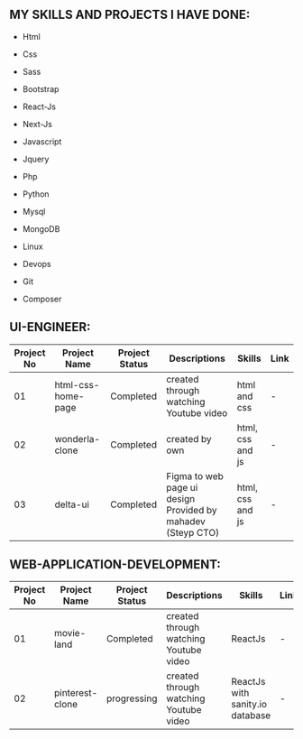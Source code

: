 ## MY SKILLS AND PROJECTS I HAVE DONE:

- Html
- Css
- Sass

- Bootstrap
- React-Js
- Next-Js

- Javascript
- Jquery

- Php
- Python

- Mysql
- MongoDB

- Linux
- Devops

- Git
- Composer

## UI-ENGINEER:

| Project No | Project Name | Project Status | Descriptions | Skills | Link |
|------------|--------------|----------------|--------------|------|--------|
| 01 | html-css-home-page | Completed | created through watching Youtube video | html and css | - |
| 02 | wonderla-clone | Completed | created by own | html, css and js | - |
| 03 | delta-ui | Completed | Figma to web page ui design Provided by mahadev (Steyp CTO)| html, css and js | - |

## WEB-APPLICATION-DEVELOPMENT:

| Project No | Project Name | Project Status | Descriptions | Skills | Link |
|------------|--------------|----------------|--------------|------|--------|
| 01 | movie-land | Completed | created through watching Youtube video | ReactJs | - |
| 02 | pinterest-clone | progressing | created through watching Youtube video | ReactJs with sanity.io database | - |
